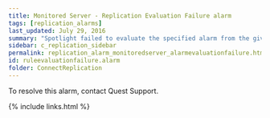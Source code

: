 ```yaml
---
title: ﻿Monitored Server - Replication Evaluation Failure alarm
tags: [replication_alarms]
last_updated: July 29, 2016
summary: "Spotlight failed to evaluate the specified alarm from the given collection."
sidebar: c_replication_sidebar
permalink: replication_alarm_monitoredserver_alarmevaluationfailure.html
id: ruleevaluationfailure.alarm
folder: ConnectReplication
---
```



To resolve this alarm, contact Quest Support.

{% include links.html %}
